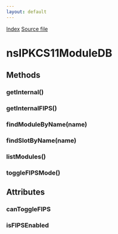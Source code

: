 ```yaml
---
layout: default
---
```

<div id='links'><a href="../index.html">Index</a>
<a href="http://dxr.mozilla.org/mozilla-central/source/security/manager/ssl/public/nsIPKCS11ModuleDB.idl">Source file</a>
</div>

# nsIPKCS11ModuleDB #

## Methods ##

### getInternal() ###

### getInternalFIPS() ###

### findModuleByName(name) ###

### findSlotByName(name) ###

### listModules() ###

### toggleFIPSMode() ###

## Attributes ##

### canToggleFIPS ###

### isFIPSEnabled ###

